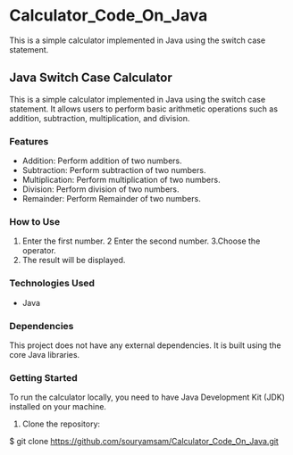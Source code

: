 # Calculator_Code_On_Java
This is a simple calculator implemented in Java using the switch case statement. 
## Java Switch Case Calculator

This is a simple calculator implemented in Java using the switch case statement. It allows users to perform basic arithmetic operations such as addition, subtraction, multiplication, and division.

### Features

- Addition: Perform addition of two numbers.
- Subtraction: Perform subtraction of two numbers.
- Multiplication: Perform multiplication of two numbers.
- Division: Perform division of two numbers.
- Remainder: Perform Remainder of two numbers.

### How to Use

1. Enter the first number.
2 Enter the second number.
3.Choose the operator.
4. The result will be displayed.

### Technologies Used

- Java

### Dependencies

This project does not have any external dependencies. It is built using the core Java libraries.

### Getting Started

To run the calculator locally, you need to have Java Development Kit (JDK) installed on your machine.

1. Clone the repository:

$ git clone https://github.com/souryamsam/Calculator_Code_On_Java.git
